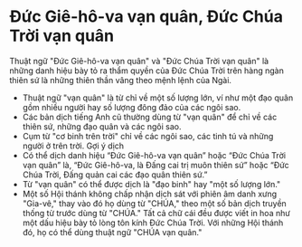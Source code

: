 # Đức Giê-hô-va vạn quân, Đức Chúa Trời vạn quân

Thuật ngữ  "Đức Giê-hô-va vạn quân" và "Đức Chúa Trời vạn quân" là những danh hiệu bày tỏ ra thẩm quyền của Đức Chúa Trời trên hàng ngàn thiên sứ là những thiên thần vâng theo mệnh lệnh của Ngài.
- Thuật ngữ "vạn quân" là từ chỉ về một số lượng lớn, ví như một đạo quân gồm nhiều người hay số lượng đông đảo của các ngôi sao.
- Các bản dịch tiếng Anh cũ thường dùng từ "vạn quân" để chỉ về các thiên sứ, những đạo quân và các ngôi sao.
- Cụm từ "cơ binh trên trời" chỉ về các ngôi sao, các tinh tú và những người ở trên trời.
Gợi ý dịch
- Có thể dịch danh hiệu “Đức Giê-hô-va vạn quân” hoặc “Đức Chúa Trời vạn quân” là, “Đức Giê-hô-va, là Đấng cai trị muôn thiên sứ” hoặc “Đức Chúa Trời, Đấng quản cai các đạo quân thiên sứ.”
- Từ  "vạn quân" có thể được dịch là "đạo binh" hay "một số lượng lớn."
- Một số Hội thánh không chấp nhận dịch sát với phiên âm danh xưng "Gia-vê," thay vào đó họ dùng từ "CHÚA," theo một số bản dịch truyền thống từ trước dùng từ "CHÚA." Tất cả chữ cái đều được viết in hoa như một dấu hiệu bày tỏ lòng tôn kính Đức Chúa Trời. Với những Hội thánh đó, họ có thể dùng thuật ngữ "CHÚA vạn quân."


